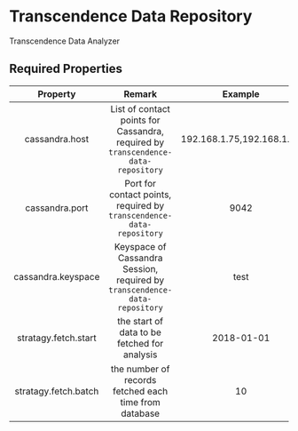 # Transcendence Data Repository

Transcendence Data Analyzer

## Required Properties

|Property|Remark|Example|
|:------:|:----:|:-----:|
|cassandra.host|List of contact points for Cassandra, required by `transcendence-data-repository`|192.168.1.75,192.168.1.73|
|cassandra.port|Port for contact points, required by `transcendence-data-repository`|9042|
|cassandra.keyspace|Keyspace of Cassandra Session, required by `transcendence-data-repository`|test|
|stratagy.fetch.start|the start of data to be fetched for analysis|2018-01-01|
|stratagy.fetch.batch|the number of records fetched each time from database|10|
